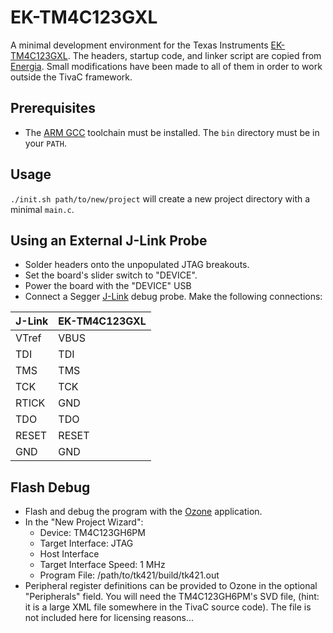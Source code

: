 # EK-TM4C123GXL

A minimal development environment for the Texas Instruments [EK-TM4C123GXL](http://www.ti.com/tool/ek-tm4c123gxl).
The headers, startup code, and linker script are copied from [Energia](https://github.com/energia/Energia).
Small modifications have been made to all of them in order to work outside the TivaC framework.

## Prerequisites

* The [ARM GCC](https://developer.arm.com/open-source/gnu-toolchain/gnu-rm/downloads) toolchain must be installed. The `bin` directory must be in your `PATH`.

## Usage

`./init.sh path/to/new/project` will create a new project directory with a minimal `main.c`. 

## Using an External J-Link Probe

* Solder headers onto the unpopulated JTAG breakouts.
* Set the board's slider switch to "DEVICE".
* Power the board with the "DEVICE" USB
* Connect a Segger [J-Link](https://www.segger.com/products/debug-probes/j-link/) debug probe. Make the following connections:

|J-Link|EK-TM4C123GXL|
|---|---|
|VTref|VBUS|
|TDI|TDI|
|TMS|TMS|
|TCK|TCK|
|RTICK|GND|
|TDO|TDO|
|RESET|RESET|
|GND|GND|

## Flash Debug

* Flash and debug the program with the [Ozone](https://www.segger.com/products/development-tools/ozone-j-link-debugger/) application.
* In the "New Project Wizard":
	* Device: TM4C123GH6PM
	* Target Interface: JTAG
	* Host Interface
	* Target Interface Speed: 1 MHz
	* Program File: /path/to/tk421/build/tk421.out
* Peripheral register definitions can be provided to Ozone in the optional "Peripherals" field.
You will need the TM4C123GH6PM's SVD file, (hint: it is a large XML file somewhere in the TivaC source code).
The file is not included here for licensing reasons...
